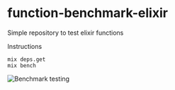 # function-benchmark-elixir

Simple repository to test elixir functions

Instructions

`mix deps.get` <br/>
`mix bench`

![Benchmark testing](https://i.imgur.com/DFW4Mjj.png)

